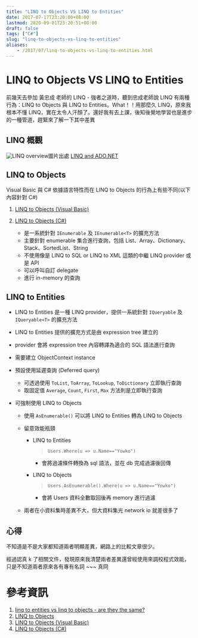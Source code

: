 ```yaml
---
title: "LINQ to Objects VS LINQ to Entities"
date: 2017-07-17T23:20:00+08:00
lastmod: 2020-09-01T23:20:51+08:00
draft: false
tags: ["C#"]
slug: "linq-to-objects-vs-linq-to-entities"
aliases:
    - /2017/07/linq-to-objects-vs-linq-to-entities.html
---
```

# LINQ to Objects VS LINQ to Entities
前幾天去參加 黃忠成 老師的 LINQ - 強者之道時，聽到忠成老師說 LINQ 有兩種行為：LINQ to Objects 與 LINQ to Entities。What！！用那麼久 LINQ，原來我根本不懂 LINQ，實在太令人汗顏了。還好我有去上課，後知後覺地學習也是進步的一種管道，趕緊來了解一下其中差異

## LINQ 概觀

![LINQ overview](https://docs.microsoft.com/en-us/dotnet/framework/data/adonet/media/dpue-linqtoadonetoverview-bpuedev11.gif?WT.mc_id=DOP-MVP-5002594)圖片出處 [LINQ and ADO.NET](https://docs.microsoft.com/en-us/dotnet/framework/data/adonet/linq-and-ado-net?WT.mc_id=DOP-MVP-5002594)

## LINQ to Objects

Visual Basic 與 C# 依據語言特性而在 LINQ to Objects 的行為上有些不同(以下內容針對 C#)

1.  [LINQ to Objects (Visual Basic)](https://docs.microsoft.com/en-us/dotnet/visual-basic/programming-guide/concepts/linq/linq-to-objects?WT.mc_id=DOP-MVP-5002594)
2.  [LINQ to Objects (C#)](https://docs.microsoft.com/en-us/dotnet/csharp/programming-guide/concepts/linq/linq-to-objects?WT.mc_id=DOP-MVP-5002594)


    *   是一系統針對 `IEnumerable` 及 `IEnumerable<T>` 的擴充方法
    *   主要針對 enumerable 集合進行查詢，包括 List、Array、Dictionary、Stack、SortedList、String
    *   不使用像是 LINQ to SQL or LINQ to XML 這類的中繼 LINQ provider 或是 API
    *   可以呼叫自訂 delegate
    *   進行 in-memory 的查詢


## LINQ to Entities

*   LINQ to Entities 是一種 LINQ provider，提供一系統針對 `IQueryable` 及 `IQueryable<T>` 的擴充方法
*   LINQ to Entities 提供的擴充方式是由 expression tree 建立的
*   provider 會將 expression tree 內容轉譯為適合的 SQL 語法進行查詢
*   需要建立 ObjectContext instance
*   預設使用延遲查詢 (Deferred query)


    *   可透過使用 `ToList`, `ToArray`, `ToLookup`, `ToDictionary` 立即執行查詢
    *   取固定值 `Average`, `Count`, `First`, `Max` 方法則是立即執行查詢

*   可強制使用 LINQ to Objects


    *   使用 `AsEnumerable()` 可以將 LINQ to Entities 轉為 LINQ to Objects
    *   留意效能瓶頸


        *   LINQ to Entities

            > `Users.Where(u => u.Name=="Yowko")`

            *   會將過濾條件轉換為 sql 語法，並在 db 完成過濾後回傳

        *   LINQ to Objects

            > `Users.AsEnumerable().Where(u => u.Name=="Yowko")`

            *   會將 Users 資料全數取回後再 memory 進行過濾

    *   兩者在小資料集時差異不大，但大資料集光 network io 就差很多了

## 心得

不知道是不是大家都知道兩者明顯差異，網路上的比較文章很少。

經過認真 k 了相關文件，發現原來我清楚兩者差異還曾經使用來調校程式效能，只是不知道兩者原來各有專有名詞 ~~~ 真冏

# 參考資訊

1.  [linq to entities vs linq to objects - are they the same?](https://stackoverflow.com/questions/7192040/linq-to-entities-vs-linq-to-objects-are-they-the-same)
2.  [LINQ to Objects](https://msdn.microsoft.com/en-us/library/bb397919.aspx)
3.  [LINQ to Objects (Visual Basic)](https://docs.microsoft.com/en-us/dotnet/visual-basic/programming-guide/concepts/linq/linq-to-objects)
4.  [LINQ to Objects (C#)](https://docs.microsoft.com/en-us/dotnet/csharp/programming-guide/concepts/linq/linq-to-objects)

